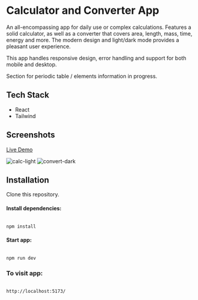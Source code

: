 # Calculator and Converter App

An all-encompassing app for daily use or complex calculations. Features a solid calculator, as well as a converter that covers area, length, mass, time, energy and more. The modern design and light/dark mode provides a pleasant user experience.

This app handles responsive design, error handling and support for both mobile and desktop.

Section for periodic table / elements information in progress.

## Tech Stack

+ React
+ Tailwind

## Screenshots

[Live Demo](https://qhf5xj-5173.csb.app/)

![calc-light](https://github.com/tildajson/React-calculator-converter/assets/130234732/c89c73da-5814-41a0-85dc-212044a343d9) ![convert-dark](https://github.com/tildajson/React-calculator-converter/assets/130234732/e2741181-b924-47f2-96a3-cafc92a67d5b)


## Installation

Clone this repository.

#### Install dependencies:

```bash

npm install

```

#### Start app:

```bash

npm run dev

```

### To visit app:

```bash

http://localhost:5173/

```
